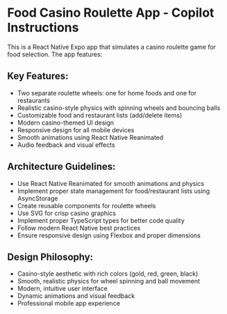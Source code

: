 # Food Casino Roulette App - Copilot Instructions

<!-- Use this file to provide workspace-specific custom instructions to Copilot. For more details, visit https://code.visualstudio.com/docs/copilot/copilot-customization#_use-a-githubcopilotinstructionsmd-file -->

This is a React Native Expo app that simulates a casino roulette game for food selection. The app features:

## Key Features:
- Two separate roulette wheels: one for home foods and one for restaurants
- Realistic casino-style physics with spinning wheels and bouncing balls
- Customizable food and restaurant lists (add/delete items)
- Modern casino-themed UI design
- Responsive design for all mobile devices
- Smooth animations using React Native Reanimated
- Audio feedback and visual effects

## Architecture Guidelines:
- Use React Native Reanimated for smooth animations and physics
- Implement proper state management for food/restaurant lists using AsyncStorage
- Create reusable components for roulette wheels
- Use SVG for crisp casino graphics
- Implement proper TypeScript types for better code quality
- Follow modern React Native best practices
- Ensure responsive design using Flexbox and proper dimensions

## Design Philosophy:
- Casino-style aesthetic with rich colors (gold, red, green, black)
- Smooth, realistic physics for wheel spinning and ball movement
- Modern, intuitive user interface
- Dynamic animations and visual feedback
- Professional mobile app experience
